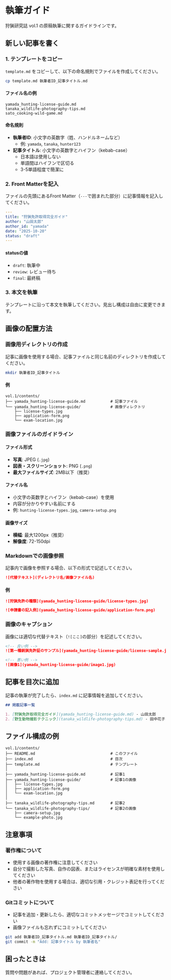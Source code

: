 # 執筆ガイド

狩猟研究誌 vol.1 の原稿執筆に関するガイドラインです。

## 新しい記事を書く

### 1. テンプレートをコピー

`template.md` をコピーして、以下の命名規則でファイルを作成してください。

```bash
cp template.md 執筆者ID_記事タイトル.md
```

#### ファイル名の例
```
yamada_hunting-license-guide.md
tanaka_wildlife-photography-tips.md
sato_cooking-wild-game.md
```

#### 命名規則
- **執筆者ID**: 小文字の英数字（姓、ハンドルネームなど）
  - 例: `yamada`, `tanaka`, `hunter123`
- **記事タイトル**: 小文字の英数字とハイフン（kebab-case）
  - 日本語は使用しない
  - 単語間はハイフンで区切る
  - 3-5単語程度で簡潔に

### 2. Front Matterを記入

ファイルの先頭にあるFront Matter（`---`で囲まれた部分）に記事情報を記入してください。

```yaml
---
title: "狩猟免許取得完全ガイド"
author: "山田太郎"
author_id: "yamada"
date: "2025-10-20"
status: "draft"
---
```

#### statusの値
- `draft`: 執筆中
- `review`: レビュー待ち
- `final`: 最終稿

### 3. 本文を執筆

テンプレートに沿って本文を執筆してください。見出し構成は自由に変更できます。

## 画像の配置方法

### 画像用ディレクトリの作成

記事に画像を使用する場合、記事ファイルと同じ名前のディレクトリを作成してください。

```bash
mkdir 執筆者ID_記事タイトル
```

#### 例
```
vol.1/contents/
├── yamada_hunting-license-guide.md           # 記事ファイル
└── yamada_hunting-license-guide/             # 画像ディレクトリ
    ├── license-types.jpg
    ├── application-form.png
    └── exam-location.jpg
```

### 画像ファイルのガイドライン

#### ファイル形式
- **写真**: JPEG (`.jpg`)
- **図表・スクリーンショット**: PNG (`.png`)
- **最大ファイルサイズ**: 2MB以下（推奨）

#### ファイル名
- 小文字の英数字とハイフン（kebab-case）を使用
- 内容が分かりやすい名前にする
- 例: `hunting-license-types.jpg`, `camera-setup.png`

#### 画像サイズ
- **横幅**: 最大1200px（推奨）
- **解像度**: 72-150dpi

### Markdownでの画像参照

記事内で画像を参照する場合、以下の形式で記述してください。

```markdown
![代替テキスト](ディレクトリ名/画像ファイル名)
```

#### 例
```markdown
![狩猟免許の種類](yamada_hunting-license-guide/license-types.jpg)

![申請書の記入例](yamada_hunting-license-guide/application-form.png)
```

### 画像のキャプション

画像には適切な代替テキスト（`![ここ]`の部分）を記述してください。

```markdown
<!-- 良い例 -->
![第一種銃猟免許証のサンプル](yamada_hunting-license-guide/license-sample.jpg)

<!-- 悪い例 -->
![画像1](yamada_hunting-license-guide/image1.jpg)
```

## 記事を目次に追加

記事の執筆が完了したら、`index.md` に記事情報を追加してください。

```markdown
## 掲載記事一覧

1. [狩猟免許取得完全ガイド](yamada_hunting-license-guide.md) - 山田太郎
2. [野生動物撮影テクニック](tanaka_wildlife-photography-tips.md) - 田中花子
```

## ファイル構成の例

```
vol.1/contents/
├── README.md                                 # このファイル
├── index.md                                  # 目次
├── template.md                               # テンプレート
│
├── yamada_hunting-license-guide.md           # 記事1
├── yamada_hunting-license-guide/             # 記事1の画像
│   ├── license-types.jpg
│   ├── application-form.png
│   └── exam-location.jpg
│
├── tanaka_wildlife-photography-tips.md       # 記事2
└── tanaka_wildlife-photography-tips/         # 記事2の画像
    ├── camera-setup.jpg
    └── example-photo.jpg
```

## 注意事項

### 著作権について
- 使用する画像の著作権に注意してください
- 自分で撮影した写真、自作の図表、またはライセンスが明確な素材を使用してください
- 他者の著作物を使用する場合は、適切な引用・クレジット表記を行ってください

### Gitコミットについて
- 記事を追加・更新したら、適切なコミットメッセージでコミットしてください
- 画像ファイルも忘れずにコミットしてください

```bash
git add 執筆者ID_記事タイトル.md 執筆者ID_記事タイトル/
git commit -m "Add: 記事タイトル by 執筆者名"
```

## 困ったときは

質問や問題があれば、プロジェクト管理者に連絡してください。
